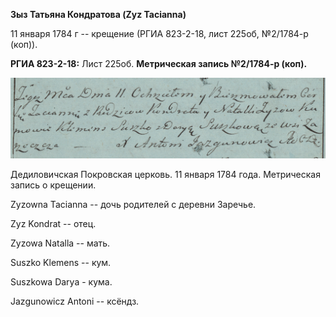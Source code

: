**Зыз Татьяна Кондратова (Zyz Tacianna)**

11 января 1784 г -- крещение (РГИА 823-2-18, лист 225об, №2/1784-р
(коп)).

**РГИА 823-2-18:** Лист 225об. **Метрическая запись №2/1784-р (коп).**

![](./media/de5ad5c8b070d88fea26abed614267fceef6d44a.png)

Дедиловичская Покровская церковь. 11 января 1784 года. Метрическая
запись о крещении.

Zyzowna Tacianna -- дочь родителей с деревни Заречье.

Zyz Kondrat -- отец.

Zyzowa Natalla -- мать.

Suszko Klemens -- кум.

Suszkowa Darya - кума.

Jazgunowicz Antoni -- ксёндз.
